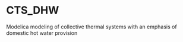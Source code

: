 # CTS_DHW
Modelica modeling of collective thermal systems with an emphasis of domestic hot water provision
